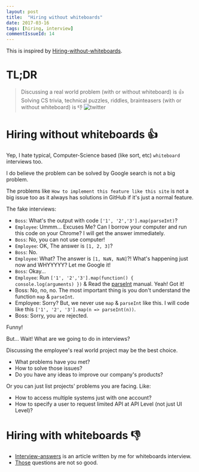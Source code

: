 ```yaml
---
layout: post
title:  "Hiring without whiteboards"
date: 2017-03-16
tags: [hiring, interview]
commentIssueId: 14
---
```


This is inspired by [Hiring-without-whiteboards](https://github.com/poteto/hiring-without-whiteboards).

# TL;DR
> Discussing a real world problem (with or without whiteboard) is 👍 <br>
Solving CS trivia, technical puzzles, riddles, brainteasers (with or without whiteboard) is 👎
![twitter](https://camo.githubusercontent.com/b572721913dce55c9d2bfa0275201c2101dba4e5/68747470733a2f2f692e696d6775722e636f6d2f784a56366346342e706e67)

# Hiring without whiteboards 👍
Yep, I hate typical, Computer-Science based (like sort, etc) `whiteboard` interviews too.

I do believe the problem can be solved by Google search is not a big problem.

The problems like `How to implement this feature like this site` is not a big issue too as it always has solutions in GitHub if it's just a normal feature.

The fake interviews:
* `Boss`: What's the output with code `['1', '2','3'].map(parseInt)`?
* `Employee`: Ummm... Excuses Me? Can I borrow your computer and run this code on your Chrome? I will get the answer immediately.
* `Boss`: No, you can not use computer!
* `Employee`: OK, The answer is `[1, 2, 3]`?
* `Boss`: No.
* `Employee`: What? The answer is `[1, NaN, NaN]`?! What's happening just now and WHYYYYY? Let me Google it!
* `Boss`: Okay...
* `Employee`: Run `['1', '2','3'].map(function() { console.log(arguments) })` & Read the [parseInt](https://developer.mozilla.org/en-US/docs/Web/JavaScript/Reference/Global_Objects/parseInt) manual. Yeah! Got it!
* Boss: No, no, no. The most important thing is you don't understand the function `map` & `parseInt`.
* Employee: Sorry? But, we never use `map` & `parseInt` like this. I will code  like this `['1', '2', '3'].map(n => parseInt(n))`.
* Boss: Sorry, you are rejected.

Funny!

But... Wait! What are we going to do in interviews?

Discussing the employee's real world project may be the best choice.
* What problems have you met?
* How to solve those issues?
* Do you have any ideas to improve our company's products?

Or you can just list projects' problems you are facing. Like:
* How to access multiple systems just with one account?
* How to specify a user to request limited API at API Level (not just UI Level)?

# Hiring with whiteboards 👎
* [Interview-answers](http://zhoukekestar.github.io/notes/2017/06/07/interview-answers.html) is an article written by me for whiteboards interview.
* [Those](http://blog.poetries.top/2017/03/12/front-end-interview-summary/) questions are not so good.

